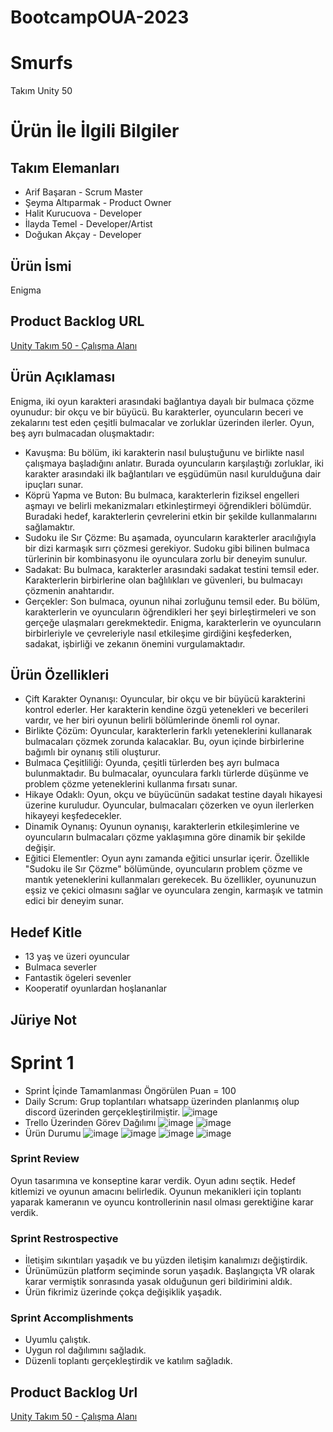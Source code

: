 # BootcampOUA-2023
# Smurfs
Takım Unity 50
# Ürün İle İlgili Bilgiler
## Takım Elemanları
- Arif Başaran - Scrum Master
- Şeyma Altıparmak - Product Owner
- Halit Kurucuova - Developer
- İlayda Temel - Developer/Artist
- Doğukan Akçay - Developer
## Ürün İsmi
Enigma
## Product Backlog URL
[Unity Takım 50 - Çalışma Alanı](https://miro.com/welcomeonboard/M3Jzc2RyRE4yekZUdDNZS1lCemZUaDhiNWxVWXdQWjNVM1VEb0x6RmV3SFNUYUU5UUh5U3kxTkpteFVNOFFEZnwzMDc0NDU3MzUwMjg2NDE2OTg5fDI=?share_link_id=708645631014)
## Ürün Açıklaması
Enigma, iki oyun karakteri arasındaki bağlantıya dayalı bir bulmaca çözme oyunudur: bir okçu ve bir büyücü. Bu karakterler, oyuncuların beceri ve zekalarını test eden çeşitli bulmacalar ve zorluklar üzerinden ilerler.
Oyun, beş ayrı bulmacadan oluşmaktadır:
- Kavuşma: Bu bölüm, iki karakterin nasıl buluştuğunu ve birlikte nasıl çalışmaya başladığını anlatır. Burada oyuncuların karşılaştığı zorluklar, iki karakter arasındaki ilk bağlantıları ve eşgüdümün nasıl kurulduğuna dair ipuçları sunar.
- Köprü Yapma ve Buton: Bu bulmaca, karakterlerin fiziksel engelleri aşmayı ve belirli mekanizmaları etkinleştirmeyi öğrendikleri bölümdür. Buradaki hedef, karakterlerin çevrelerini etkin bir şekilde kullanmalarını sağlamaktır.
- Sudoku ile Sır Çözme: Bu aşamada, oyuncuların karakterler aracılığıyla bir dizi karmaşık sırrı çözmesi gerekiyor. Sudoku gibi bilinen bulmaca türlerinin bir kombinasyonu ile oyunculara zorlu bir deneyim sunulur.
- Sadakat: Bu bulmaca, karakterler arasındaki sadakat testini temsil eder. Karakterlerin birbirlerine olan bağlılıkları ve güvenleri, bu bulmacayı çözmenin anahtarıdır.
- Gerçekler: Son bulmaca, oyunun nihai zorluğunu temsil eder. Bu bölüm, karakterlerin ve oyuncuların öğrendikleri her şeyi birleştirmeleri ve son gerçeğe ulaşmaları gerekmektedir.
Enigma, karakterlerin ve oyuncuların birbirleriyle ve çevreleriyle nasıl etkileşime girdiğini keşfederken, sadakat, işbirliği ve zekanın önemini vurgulamaktadır.
## Ürün Özellikleri
- Çift Karakter Oynanışı: Oyuncular, bir okçu ve bir büyücü karakterini kontrol ederler. Her karakterin kendine özgü yetenekleri ve becerileri vardır, ve her biri oyunun belirli bölümlerinde önemli rol oynar.
- Birlikte Çözüm: Oyuncular, karakterlerin farklı yeteneklerini kullanarak bulmacaları çözmek zorunda kalacaklar. Bu, oyun içinde birbirlerine bağımlı bir oynanış stili oluşturur.
- Bulmaca Çeşitliliği: Oyunda, çeşitli türlerden beş ayrı bulmaca bulunmaktadır. Bu bulmacalar, oyunculara farklı türlerde düşünme ve problem çözme yeteneklerini kullanma fırsatı sunar.
- Hikaye Odaklı: Oyun, okçu ve büyücünün sadakat testine dayalı hikayesi üzerine kuruludur. Oyuncular, bulmacaları çözerken ve oyun ilerlerken hikayeyi keşfedecekler.
- Dinamik Oynanış: Oyunun oynanışı, karakterlerin etkileşimlerine ve oyuncuların bulmacaları çözme yaklaşımına göre dinamik bir şekilde değişir.
- Eğitici Elementler: Oyun aynı zamanda eğitici unsurlar içerir. Özellikle "Sudoku ile Sır Çözme" bölümünde, oyuncuların problem çözme ve mantık yeteneklerini kullanmaları gerekecek.
Bu özellikler, oyununuzun eşsiz ve çekici olmasını sağlar ve oyunculara zengin, karmaşık ve tatmin edici bir deneyim sunar.
## Hedef Kitle
- 13 yaş ve üzeri oyuncular
- Bulmaca severler
- Fantastik ögeleri sevenler
- Kooperatif oyunlardan hoşlananlar
## Jüriye Not

# Sprint 1
- Sprint İçinde Tamamlanması Öngörülen Puan = 100
- Daily Scrum:
Grup toplantıları whatsapp üzerinden planlanmış olup discord üzerinden gerçekleştirilmiştir.
![image](https://github.com/visnesuyu/BootcampOUA-2023/assets/110824350/2d8b4e5b-b3b7-4c3d-bd89-7bb4da745510)
- Trello Üzerinden Görev Dağılımı
![image](https://github.com/visnesuyu/BootcampOUA-2023/assets/110824350/155fb5ad-0966-45f1-bd86-6071984bdf8f)
![image](https://github.com/visnesuyu/BootcampOUA-2023/assets/110824350/5fb96c66-b681-42d3-b356-90d8c5cd7f96)
- Ürün Durumu
![image](https://github.com/visnesuyu/BootcampOUA-2023/assets/110824350/0a721a4d-560d-4829-94de-d638a840ec4e)
![image](https://github.com/visnesuyu/BootcampOUA-2023/assets/110824350/d9ed73d8-c2b1-4504-8496-1e269721975b)
![image](https://github.com/visnesuyu/BootcampOUA-2023/assets/110824350/aac6456c-7b57-459a-a981-810cd75de9c5)
![image](https://github.com/visnesuyu/BootcampOUA-2023/assets/110824350/0d030155-92d3-479e-a150-ee15cdefea6a)
### Sprint Review
Oyun tasarımına ve konseptine karar verdik. Oyun adını seçtik. Hedef kitlemizi ve oyunun amacını belirledik. Oyunun mekanikleri için toplantı yaparak kameranın ve oyuncu kontrollerinin nasıl olması gerektiğine karar verdik.
### Sprint Restrospective
* İletişim sıkıntıları yaşadık ve bu yüzden iletişim kanalımızı değiştirdik.
* Ürünümüzün platform seçiminde sorun yaşadık. Başlangıçta VR olarak karar vermiştik sonrasında yasak olduğunun geri bildirimini aldık.
* Ürün fikrimiz üzerinde çokça değişiklik yaşadık.
### Sprint Accomplishments
* Uyumlu çalıştık.
* Uygun rol dağılımını sağladık.
* Düzenli toplantı gerçekleştirdik ve katılım sağladık.
## Product Backlog Url
[Unity Takım 50 - Çalışma Alanı](https://miro.com/welcomeonboard/M3Jzc2RyRE4yekZUdDNZS1lCemZUaDhiNWxVWXdQWjNVM1VEb0x6RmV3SFNUYUU5UUh5U3kxTkpteFVNOFFEZnwzMDc0NDU3MzUwMjg2NDE2OTg5fDI=?share_link_id=708645631014)









